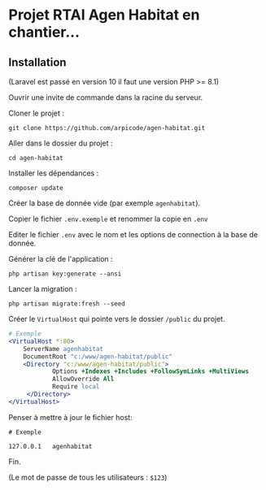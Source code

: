 # Projet RTAI Agen Habitat en chantier...

## Installation

(Laravel est passé en version 10 il faut une version PHP >= 8.1)

Ouvrir une invite de commande dans la racine du serveur.

Cloner le projet :

```
git clone https://github.com/arpicode/agen-habitat.git
```

Aller dans le dossier du projet :

```
cd agen-habitat
```

Installer les dépendances :

```
composer update
```

Créer la base de donnée vide (par exemple `agenhabitat`).

Copier le fichier `.env.exemple` et renommer la copie en `.env`

Editer le fichier `.env` avec le nom et les options de connection à la base de donnée.

Générer la clé de l'application :

```
php artisan key:generate --ansi
```

Lancer la migration :

```
php artisan migrate:fresh --seed
```

Créer le `VirtualHost` qui pointe vers le dossier `/public` du projet.

```apache
# Exemple
<VirtualHost *:80>
	ServerName agenhabitat
	DocumentRoot "c:/www/agen-habitat/public"
	<Directory "c:/www/agen-habitat/public">
            Options +Indexes +Includes +FollowSymLinks +MultiViews
            AllowOverride All
            Require local
     </Directory>
</VirtualHost>
```

Penser à mettre à jour le fichier host:

```
# Exemple

127.0.0.1   agenhabitat
```

Fin.

(Le mot de passe de tous les utilisateurs : `$123`)
